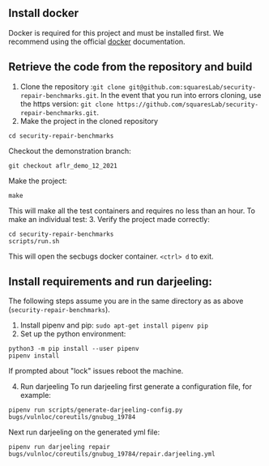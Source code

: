 ## Install docker
Docker is required for this project and must be installed first. We recommend using the official
[docker](https://docs.docker.com/engine/install/ubuntu/) documentation.
## Retrieve the code from the repository and build
1. Clone the repository :`git clone
   git@github.com:squaresLab/security-repair-benchmarks.git`.  In the event
   that you run into errors cloning, use the https version: `git clone
   https://github.com/squaresLab/security-repair-benchmarks.git`.
2. Make the project in the cloned repository
~~~
cd security-repair-benchmarks
~~~
Checkout the demonstration branch:
~~~
git checkout aflr_demo_12_2021
~~~
Make the project:
~~~
make
~~~
This will make all the test containers and requires no less than an hour.
To make an individual test: <add docs here after verifying>
3. Verify the project made correctly:

~~~
cd security-repair-benchmarks
scripts/run.sh
~~~
This will open the secbugs docker container. `<ctrl> d` to exit.

## Install requirements and run darjeeling:
The following steps assume you are in the same directory as as above (`security-repair-benchmarks`).
1. Install pipenv and pip:
`sudo apt-get install pipenv pip`
2. Set up the python environment:

~~~
python3 -m pip install --user pipenv
pipenv install
~~~

If prompted about "lock" issues reboot the machine.

4. Run darjeeling
To run darjeeling first generate a configuration file, for example: 
~~~
pipenv run scripts/generate-darjeeling-config.py bugs/vulnloc/coreutils/gnubug_19784
~~~
Next run darjeeling on the generated yml file:
~~~
pipenv run darjeeling repair bugs/vulnloc/coreutils/gnubug_19784/repair.darjeeling.yml
~~~
